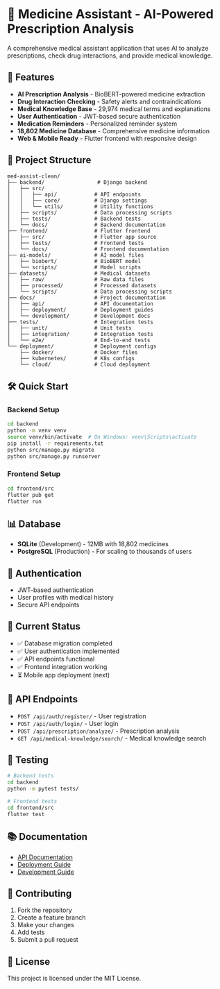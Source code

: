 # 🏥 Medicine Assistant - AI-Powered Prescription Analysis

A comprehensive medical assistant application that uses AI to analyze prescriptions, check drug interactions, and provide medical knowledge.

## 🚀 Features

- **AI Prescription Analysis** - BioBERT-powered medicine extraction
- **Drug Interaction Checking** - Safety alerts and contraindications
- **Medical Knowledge Base** - 29,974 medical terms and explanations
- **User Authentication** - JWT-based secure authentication
- **Medication Reminders** - Personalized reminder system
- **18,802 Medicine Database** - Comprehensive medicine information
- **Web & Mobile Ready** - Flutter frontend with responsive design

## 📁 Project Structure

```
med-assist-clean/
├── backend/                 # Django backend
│   ├── src/
│   │   ├── api/            # API endpoints
│   │   ├── core/           # Django settings
│   │   └── utils/          # Utility functions
│   ├── scripts/            # Data processing scripts
│   ├── tests/              # Backend tests
│   └── docs/               # Backend documentation
├── frontend/               # Flutter frontend
│   ├── src/                # Flutter app source
│   ├── tests/              # Frontend tests
│   └── docs/               # Frontend documentation
├── ai-models/              # AI model files
│   ├── biobert/            # BioBERT model
│   └── scripts/            # Model scripts
├── datasets/               # Medical datasets
│   ├── raw/                # Raw data files
│   ├── processed/          # Processed datasets
│   └── scripts/            # Data processing scripts
├── docs/                   # Project documentation
│   ├── api/                # API documentation
│   ├── deployment/         # Deployment guides
│   └── development/        # Development docs
├── tests/                  # Integration tests
│   ├── unit/               # Unit tests
│   ├── integration/        # Integration tests
│   └── e2e/                # End-to-end tests
└── deployment/             # Deployment configs
    ├── docker/             # Docker files
    ├── kubernetes/         # K8s configs
    └── cloud/              # Cloud deployment
```

## 🛠️ Quick Start

### Backend Setup
```bash
cd backend
python -m venv venv
source venv/bin/activate  # On Windows: venv\Scripts\activate
pip install -r requirements.txt
python src/manage.py migrate
python src/manage.py runserver
```

### Frontend Setup
```bash
cd frontend/src
flutter pub get
flutter run
```

## 📊 Database

- **SQLite** (Development) - 12MB with 18,802 medicines
- **PostgreSQL** (Production) - For scaling to thousands of users

## 🔐 Authentication

- JWT-based authentication
- User profiles with medical history
- Secure API endpoints

## 🎯 Current Status

- ✅ Database migration completed
- ✅ User authentication implemented
- ✅ API endpoints functional
- ✅ Frontend integration working
- ⏳ Mobile app deployment (next)

## 📱 API Endpoints

- `POST /api/auth/register/` - User registration
- `POST /api/auth/login/` - User login
- `POST /api/prescription/analyze/` - Prescription analysis
- `GET /api/medical-knowledge/search/` - Medical knowledge search

## 🧪 Testing

```bash
# Backend tests
cd backend
python -m pytest tests/

# Frontend tests
cd frontend/src
flutter test
```

## 📚 Documentation

- [API Documentation](docs/api/)
- [Deployment Guide](docs/deployment/)
- [Development Guide](docs/development/)

## 🤝 Contributing

1. Fork the repository
2. Create a feature branch
3. Make your changes
4. Add tests
5. Submit a pull request

## 📄 License

This project is licensed under the MIT License.